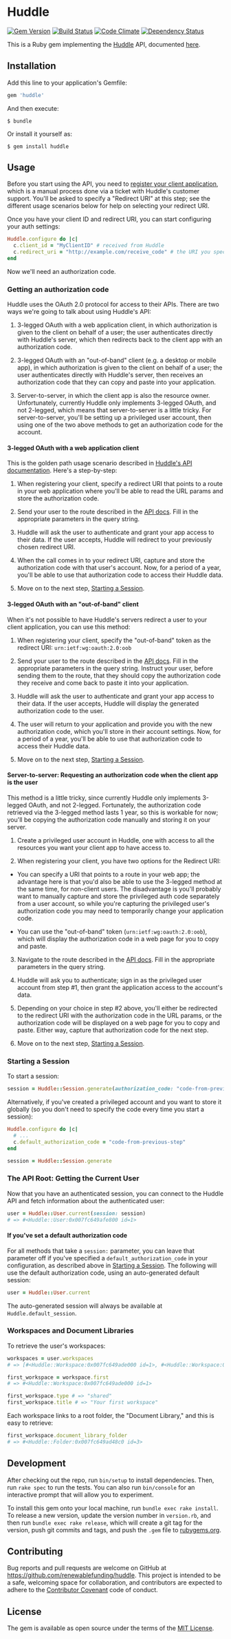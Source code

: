 # Huddle

[![Gem Version](https://badge.fury.io/rb/huddle.svg)](https://badge.fury.io/rb/huddle) [![Build Status](https://travis-ci.org/renewablefunding/huddle.svg)](https://travis-ci.org/renewablefunding/huddle) [![Code Climate](https://codeclimate.com/github/renewablefunding/huddle/badges/gpa.svg)](https://codeclimate.com/github/renewablefunding/huddle) [![Dependency Status](https://gemnasium.com/renewablefunding/huddle.svg)](https://gemnasium.com/renewablefunding/huddle)

This is a Ruby gem implementing the [Huddle](https://huddle.com) API, documented [here](https://github.com/Huddle/huddle-apis/wiki).

## Installation

Add this line to your application's Gemfile:

```ruby
gem 'huddle'
```

And then execute:

    $ bundle

Or install it yourself as:

    $ gem install huddle

## Usage

Before you start using the API, you need to [register your client application](https://github.com/Huddle/huddle-apis/wiki/OAuth%20Integration#registering-your-client), which is a manual process done via a ticket with Huddle's customer support.  You'll be asked to specify a "Redirect URI" at this step; see the different usage scenarios below for help on selecting your redirect URI.

Once you have your client ID and redirect URI, you can start configuring your auth settings:

```ruby
Huddle.configure do |c|
  c.client_id = "MyClientID" # received from Huddle
  c.redirect_uri = "http://example.com/receive_code" # the URI you specified when requesting a client ID
end
```

Now we'll need an authorization code.

### Getting an authorization code

Huddle uses the OAuth 2.0 protocol for access to their APIs.  There are two ways we're going to talk about using Huddle's API:

1. 3-legged OAuth with a web application client, in which authorization is given to the client on behalf of a user; the user authenticates directly with Huddle's server, which then redirects back to the client app with an authorization code.

1. 3-legged OAuth with an "out-of-band" client (e.g. a desktop or mobile app), in which authorization is given to the client on behalf of a user; the user authenticates directly with Huddle's server, then receives an authorization code that they can copy and paste into your application.

2. Server-to-server, in which the client app is also the resource owner.  Unfortunately, currently Huddle only implements 3-legged OAuth, and not 2-legged, which means that server-to-server is a little tricky.  For server-to-server, you'll be setting up a privileged user account, then using one of the two above methods to get an authorization code for the account.

#### 3-legged OAuth with a web application client

This is the golden path usage scenario described in [Huddle's API documentation](https://github.com/Huddle/huddle-apis/wiki/OAuth%20Integration#obtaining-end-user-authorization).  Here's a step-by-step:

1. When registering your client, specify a redirect URI that points to a route in your web application where you'll be able to read the URL params and store the authorization code.

2. Send your user to the route described in the [API docs](https://github.com/Huddle/huddle-apis/wiki/OAuth%20Integration#initial-request).  Fill in the appropriate parameters in the query string.

3. Huddle will ask the user to authenticate and grant your app access to their data.  If the user accepts, Huddle will redirect to your previously chosen redirect URI.

4. When the call comes in to your redirect URI, capture and store the authorization code with that user's account.  Now, for a period of a year, you'll be able to use that authorization code to access their Huddle data.

5. Move on to the next step, [Starting a Session](#starting-a-session).

#### 3-legged OAuth with an "out-of-band" client

When it's not possible to have Huddle's servers redirect a user to your client application, you can use this method:

1. When registering your client, specify the "out-of-band" token as the redirect URI: `urn:ietf:wg:oauth:2.0:oob`

2. Send your user to the route described in the [API docs](https://github.com/Huddle/huddle-apis/wiki/OAuth%20Integration#initial-request).  Fill in the appropriate parameters in the query string.  Instruct your user, before sending them to the route, that they should copy the authorization code they receive and come back to paste it into your application.

3. Huddle will ask the user to authenticate and grant your app access to their data.  If the user accepts, Huddle will display the generated authorization code to the user.

4. The user will return to your application and provide you with the new authorization code, which you'll store in their account settings. Now, for a period of a year, you'll be able to use that authorization code to access their Huddle data.

5. Move on to the next step, [Starting a Session](#starting-a-session).

#### Server-to-server: Requesting an authorization code when the client app is the user

This method is a little tricky, since currently Huddle only implements 3-legged OAuth, and not 2-legged.  Fortunately, the authorization code retrieved via the 3-legged method lasts 1 year, so this is workable for now; you'll be copying the authorization code manually and storing it on your server.

1. Create a privileged user account in Huddle, one with access to all the resources you want your client app to have access to.

2. When registering your client, you have two options for the Redirect URI:

  * You can specify a URI that points to a route in your web app; the advantage here is that you'd also be able to use the 3-legged method at the same time, for non-client users.  The disadvantage is you'll probably want to manually capture and store the privileged auth code separately from a user account, so while you're capturing the privileged user's authorization code you may need to temporarily change your application code.

  * You can use the "out-of-band" token (`urn:ietf:wg:oauth:2.0:oob`), which will display the authorization code in a web page for you to copy and paste.

3. Navigate to the route described in the [API docs](https://github.com/Huddle/huddle-apis/wiki/OAuth%20Integration#initial-request).  Fill in the appropriate parameters in the query string.

4. Huddle will ask you to authenticate; sign in as the privileged user account from step #1, then grant the application access to the account's data.

5. Depending on your choice in step #2 above, you'll either be redirected to the redirect URI with the authorization code in the URL params, or the authorization code will be displayed on a web page for you to copy and paste.  Either way, capture that authorization code for the next step.

6. Move on to the next step, [Starting a Session](#starting-a-session).

### Starting a Session

To start a session:

```ruby
session = Huddle::Session.generate(authorization_code: "code-from-previous-step")
```

Alternatively, if you've created a privileged account and you want to store it globally (so you don't need to specify the code every time you start a session):

```ruby
Huddle.configure do |c|
  # ...
  c.default_authorization_code = "code-from-previous-step"
end

session = Huddle::Session.generate
```

### The API Root: Getting the Current User

Now that you have an authenticated session, you can connect to the Huddle API and fetch information about the authenticated user:

```ruby
user = Huddle::User.current(session: session)
# => #<Huddle::User:0x007fc649afe800 id=1>
```

#### If you've set a default authorization code

For all methods that take a `session:` parameter, you can leave that parameter off if you've specified a `default_authorization_code` in your configuration, as described above in [Starting a Session](#starting-a-session).  The following will use the default authorization code, using an auto-generated default session:

```ruby
user = Huddle::User.current
```

The auto-generated session will always be available at `Huddle.default_session`.

### Workspaces and Document Libraries

To retrieve the user's workspaces:

```ruby
workspaces = user.workspaces
# => [#<Huddle::Workspace:0x007fc649ade000 id=1>, #<Huddle::Workspace:0x007fc649addf38 id=2>]

first_workspace = workspace.first
# => #<Huddle::Workspace:0x007fc649ade000 id=1>

first_workspace.type # => "shared"
first_workspace.title # => "Your first workspace"
```

Each workspace links to a root folder, the "Document Library," and this is easy to retrieve:

```ruby
first_workspace.document_library_folder
# => #<Huddle::Folder:0x007fc649ad48c0 id=3>
```

## Development

After checking out the repo, run `bin/setup` to install dependencies. Then, run `rake spec` to run the tests. You can also run `bin/console` for an interactive prompt that will allow you to experiment.

To install this gem onto your local machine, run `bundle exec rake install`. To release a new version, update the version number in `version.rb`, and then run `bundle exec rake release`, which will create a git tag for the version, push git commits and tags, and push the `.gem` file to [rubygems.org](https://rubygems.org).

## Contributing

Bug reports and pull requests are welcome on GitHub at https://github.com/renewablefunding/huddle. This project is intended to be a safe, welcoming space for collaboration, and contributors are expected to adhere to the [Contributor Covenant](contributor-covenant.org) code of conduct.


## License

The gem is available as open source under the terms of the [MIT License](http://opensource.org/licenses/MIT).

